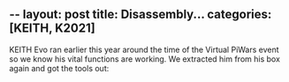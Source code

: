 --
layout: post
title: Disassembly...
categories: [KEITH, K2021]
---

KEITH Evo ran earlier this year around the time of the Virtual PiWars event so we know his vital functions are working. We extracted him from his box again and got the tools out:

